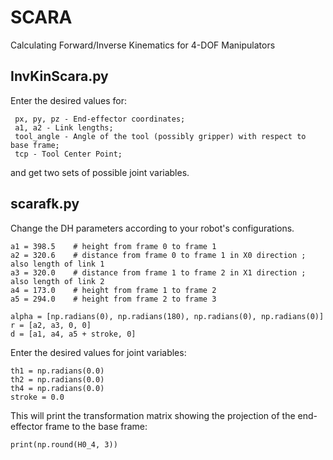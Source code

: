 # SCARA
Calculating Forward/Inverse Kinematics for 4-DOF Manipulators

## InvKinScara.py

Enter the desired values for:

	 px, py, pz - End-effector coordinates;
	 a1, a2 - Link lengths;
	 tool_angle - Angle of the tool (possibly gripper) with respect to base frame;
 	 tcp - Tool Center Point;
  
  and get two sets of possible joint variables.


## scarafk.py

Change the DH parameters according to your robot's configurations.

	a1 = 398.5    # height from frame 0 to frame 1
	a2 = 320.6    # distance from frame 0 to frame 1 in X0 direction ; also length of link 1
	a3 = 320.0    # distance from frame 1 to frame 2 in X1 direction ; also length of link 2
	a4 = 173.0    # height from frame 1 to frame 2
	a5 = 294.0    # height from frame 2 to frame 3

  	alpha = [np.radians(0), np.radians(180), np.radians(0), np.radians(0)]
	r = [a2, a3, 0, 0]
	d = [a1, a4, a5 + stroke, 0]

Enter the desired values for joint variables:
 
 	th1 = np.radians(0.0)
	th2 = np.radians(0.0)
	th4 = np.radians(0.0)
	stroke = 0.0

This will print the transformation matrix showing the projection of the end-effector frame to the base frame:

	print(np.round(H0_4, 3))
